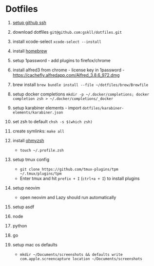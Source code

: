 # Dotfiles

1. [setup github ssh](https://docs.github.com/en/authentication/connecting-to-github-with-ssh)
1. download dotfiles `git@github.com:gskll/dotfiles.git`

1. install xcode-select `xcode-select --install`
1. install [homebrew](https://brew.sh/)
1. setup 1password - add plugins to firefox/chrome
1. install alfred3 from chrome - license key in 1password - https://cachefly.alfredapp.com/Alfred_3.8.6_972.dmg

1. brew install `brew bundle install --file ~/dotfiles/brew/Brewfile`
1. setup docker completions ` mkdir -p ~/.docker/completions; docker completion zsh > ~/.docker/completions/_docker `
1. setup karabiner elements - import `dotfiles/karabiner-elements/karabiner.json`

1. set zsh to default `chsh -s $(which zsh)`
1. create symlinks: `make all`
1. install [ohmyzsh](https://ohmyz.sh/#install)

   - `touch ~/.profile.zsh`

1. setup tmux config

   - `git clone https://github.com/tmux-plugins/tpm ~/.tmux/plugins/tpm`
   - Enter tmux and hit `prefix + I` (`ctrl+a + I`) to install plugins

1. setup neovim

   - open neovim and Lazy should run automatically

1. setup asdf
1. node
1. python
1. go

1. setup mac os defaults
   - `mkdir ~/Documents/screenshots && defaults write com.apple.screencapture location ~/Documents/screenshots`
